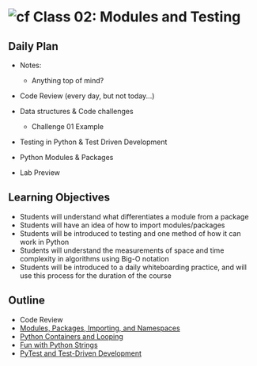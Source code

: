 # ![cf](http://i.imgur.com/7v5ASc8.png) Class 02: Modules and Testing

## Daily Plan
- Notes:
    - Anything top of mind?

- Code Review (every day, but not today...)
- Data structures & Code challenges   
    - Challenge 01 Example
- Testing in Python & Test Driven Development
- Python Modules & Packages
- Lab Preview

## Learning Objectives

- Students will understand what differentiates a module from a package
- Students will have an idea of how to import modules/packages
- Students will be introduced to testing and one method of how it can work in Python
- Students will understand the measurements of space and time complexity in algorithms using Big-O notation
- Students will be introduced to a daily whiteboarding practice, and will use this process for the duration of the course

## Outline

- Code Review
- [Modules, Packages, Importing, and Namespaces]
- [Python Containers and Looping]
- [Fun with Python Strings]
- [PyTest and Test-Driven Development]

<!-- links -->
[Modules, Packages, Importing, and Namespaces]: ./notes/modules.md
[Python Containers and Looping]: ./notes/containers.md
[Fun with Python Strings]: ./notes/strings.md
[PyTest and Test-Driven Development]: ./notes/pytest_tdd.md
